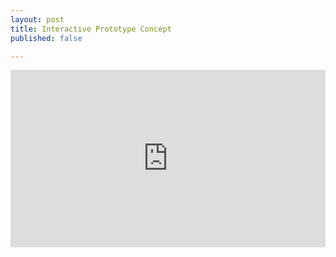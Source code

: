 ```yaml
---
layout: post
title: Interactive Prototype Concept
published: false

---
```

<style>.embed-container { position: relative; padding-bottom: 56.25%; height: 0; overflow: hidden; max-width: 100%; } .embed-container iframe, .embed-container object, .embed-container embed { position: absolute; top: 0; left: 0; width: 100%; height: 100%; }</style>

<div class='embed-container'>
<iframe src="https://video.helloeko.com/v/VLeJgM/embed?publisherID=XQtbh6" frameborder="0" allowfullscreen></iframe>
</div>